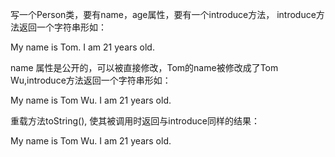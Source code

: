 写一个Person类，要有name，age属性，要有一个introduce方法，
introduce方法返回一个字符串形如：

My name is Tom. I am 21 years old.

name 属性是公开的，可以被直接修改，Tom的name被修改成了Tom Wu,introduce方法返回一个字符串形如：

My name is Tom Wu. I am 21 years old.

重载方法toString(), 使其被调用时返回与introduce同样的结果：

My name is Tom Wu. I am 21 years old.